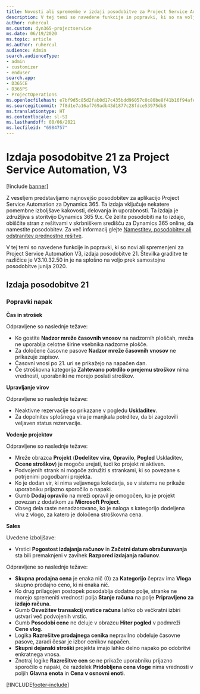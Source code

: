 ```yaml
---
title: Novosti ali spremembe v izdaji posodobitve za Project Service Automation 21, V3
description: V tej temi so navedene funkcije in popravki, ki so na voljo za Project Service Automation V3, izdaja posodobitve 21.
author: ruhercul
ms.custom: dyn365-projectservice
ms.date: 06/19/2020
ms.topic: article
ms.author: ruhercul
audience: Admin
search.audienceType:
- admin
- customizer
- enduser
search.app:
- D365CE
- D365PS
- ProjectOperations
ms.openlocfilehash: e7bf9d5c85d2fab0d17c435bdd96057c0c80be8f41b16f94afe6b1f554e7a9fe
ms.sourcegitcommit: 7f8d1e7a16af769adb43d1877c28fdce53975db8
ms.translationtype: HT
ms.contentlocale: sl-SI
ms.lasthandoff: 08/06/2021
ms.locfileid: "6984757"
---
```

# <a name="project-service-automation-update-release-21-v3"></a>Izdaja posodobitve 21 za Project Service Automation, V3

[!include [banner](../includes/psa-now-project-operations.md)]

Z veseljem predstavljamo najnovejšo posodobitev za aplikacijo Project Service Automation za Dynamics 365. Ta izdaja vključuje nekatere pomembne izboljšave kakovosti, delovanja in uporabnosti. Ta izdaja je združljiva s storitvijo Dynamics 365 9.x. Če želite posodobiti na to izdajo, obiščite stran z rešitvami v skrbniškem središču za Dynamics 365 online, da namestite posodobitev. Za več informacij glejte [Namestitev, posodobitev ali odstranitev prednostne rešitve](/power-platform/admin/install-remove-preferred-solution).

V tej temi so navedene funkcije in popravki, ki so novi ali spremenjeni za Project Service Automation V3, izdaja posodobitve 21. Številka graditve te različice je V3.10.32.50 in je na splošno na voljo prek samostojne posodobitve junija 2020.

## <a name="update-release-21"></a>Izdaja posodobitve 21

### <a name="bug-fixes"></a>Popravki napak

**Čas in strošek**

Odpravljene so naslednje težave:

- Ko gostite **Nadzor mreže časovnih vnosov** na nadzornih ploščah, mreža ne uporablja celotne širine vsebnika nadzorne plošče.
- Za določene časovne pasove **Nadzor mreže časovnih vnosov** ne prikazuje zapisov.
- Časovni vnosi po 21. uri se prikažejo na napačen dan.
- Če stroškovna kategorija **Zahtevano potrdilo o prejemu stroškov** nima vrednosti, uporabniki ne morejo poslati stroškov.

**Upravljanje virov**

Odpravljene so naslednje težave:

- Neaktivne rezervacije so prikazane v pogledu **Uskladitev**.
- Za dopolnitev splošnega vira je manjkala potrditev, da bi zagotovili veljaven status rezervacije.

**Vodenje projektov**

Odpravljene so naslednje težave:

- Mreže obrazca **Projekt** (**Dodelitev vira**, **Opravilo**, **Pogled** Uskladitev, **Ocene stroškov**) je mogoče urejati, tudi ko projekt ni aktiven.
- Podvojenih strank ni mogoče združiti s strankami, ki so povezane s potrjenimi pogodbami projekta.
- Ko je dodan vir, ki nima veljavnega koledarja, se v sistemu ne prikaže uporabniku prijazno sporočilo o napaki.
- Gumb **Dodaj opravilo** na mreži opravil je omogočen, ko je projekt povezan z dodatkom za **Microsoft Project**.
- Obseg dela raste nenadzorovano, ko je naloga s kategorijo dodeljena viru z vlogo, za katero je določena stroškovna cena.

**Sales**

Uvedene izboljšave:

- Vrstici **Pogostost izdajanja računov** in **Začetni datum obračunavanja** sta bili premaknjeni v zavihek **Razpored izdajanja računov**.

Odpravljene so naslednje težave:

- **Skupna prodajna cena** je enaka nič (0) za **Kategorijo** čeprav ima **Vloga** skupno prodajno ceno, ki ni enaka nič.
- Ko drug prilagojen postopek posodablja dodatno polje, stranke ne morejo spremeniti vrednosti polja **Stanje računa** na polje **Pripravljeno za izdajo računa**.
- Gumb **Osvežitev transakcij vrstice računa** lahko ob večkratni izbiri ustvari več podvojenih vrstic.
- Gumb **Posodobi cene** ne deluje v obrazcu **Hiter pogled** v podmreži **Cene vlog**.
- Logika **Razrešitve prodajnega cenika** nepravilno obdeluje časovne pasove, zaradi česar je izbor cenikov napačen.
- **Skupni dejanski stroški** projekta imajo lahko delno napako po odobritvi enkratnega vnosa.
- Znotraj logike **Razrešitve cen** se ne prikaže uporabniku prijazno sporočilo o napaki, če razdelek **Pridobljena cena vloge** nima vrednosti v poljih **Glavna enota** in **Cena v osnovni enoti**.


[!INCLUDE[footer-include](../includes/footer-banner.md)]